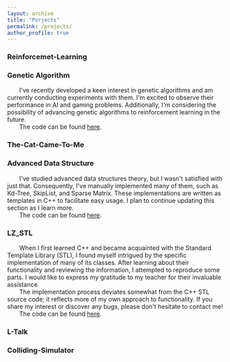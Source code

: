 ```yaml
---
layout: archive
title: "Porjects"
permalink: /projects/
author_profile: true
---
```


### Reinforcemet-Learning

### Genetic Algorithm <!--(https://github.com/xx-luozi-xx/Genetic_Algorithm) -->
&emsp;&emsp;I've recently developed a keen interest in genetic algorithms and am currently conducting experiments with them. I'm excited to observe their performance in AI and gaming problems. Additionally, I'm considering the possibility of advancing genetic algorithms to reinforcement learning in the future.<br/>
&emsp;&emsp;The code can be found [here](https://github.com/xx-luozi-xx/Genetic_Algorithm).

### The-Cat-Came-To-Me

### Advanced Data Structure
&emsp;&emsp;I've studied advanced data structures theory, but I wasn't satisfied with just that. Consequently, I've manually implemented many of them, such as Kd-Tree, SkipList, and Sparse Matrix. These implementations are written as templates in C++ to facilitate easy usage. I plan to continue updating this section as I learn more.<br/>
&emsp;&emsp;The code can be found [here](https://github.com/xx-luozi-xx/Advanced-Data-Structures).

### LZ_STL
&emsp;&emsp;When I first learned C++ and became acquainted with the Standard Template Library (STL), I found myself intrigued by the specific implementation of many of its classes. After learning about their functionality and reviewing the information, I attempted to reproduce some parts. I would like to express my gratitude to my teacher for their invaluable assistance.<br/>
&emsp;&emsp;The implementation process deviates somewhat from the C++ STL source code; it reflects more of my own approach to functionality. If you share my interest or discover any bugs, please don't hesitate to contact me!<br/>
&emsp;&emsp;The code can be found [here](https://github.com/xx-luozi-xx/LZ_STL).

### L-Talk

### Colliding-Simulator






<!-- {% include base_path %}

{% for post in site.teaching reversed %}
  {% include archive-single.html %}
{% endfor %} -->
